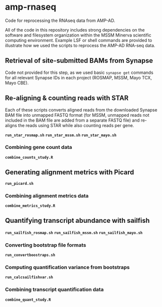 # amp-rnaseq
Code for reprocessing the RNAseq data from AMP-AD.

All of the code in this repository includes strong dependencies on the software
and filesystem organization within the MSSM Minerva scientific computing
environment. Example LSF or shell commands are provided to illustrate how we
used the scripts to reprocess the AMP-AD RNA-seq data.

## Retrieval of site-submitted BAMs from Synapse

Code not provided for this step, as we used basic `synapse get` commands for
all relevant Synapse IDs in each project (ROSMAP, MSSM, Mayo TCX, Mayo CBE).

## Re-aligning & counting reads with STAR

Each of these scripts converts aligned reads from the downloaded Synapse BAM
file into unmapped FASTQ format (for MSSM, unmapped reads not included in the
BAM file are added from a separate FASTQ file) and re-aligns the reads using
STAR while also counting reads per gene.

**`run_star_rosmap.sh`**
**`run_star_mssm.sh`**
**`run_star_mayo.sh`**

### Combining gene count data

**`combine_counts_study.R`**

## Generating alignment metrics with Picard

**`run_picard.sh`**

### Combining alignment metrics data

**`combine_metrics_study.R`**

## Quantifying transcript abundance with sailfish

**`run_sailfish_rosmap.sh`**
**`run_sailfish_mssm.sh`**
**`run_sailfish_mayo.sh`**

### Converting bootstrap file formats

**`run_convertboostraps.sh`**

### Computing quantification variance from bootstraps

**`run_calcsailfishvar.sh`**

### Combining transcript quantification data

**`combine_quant_study.R`**
